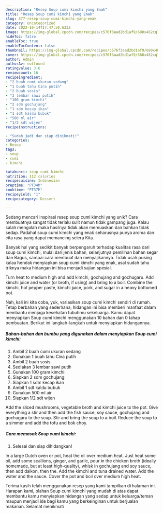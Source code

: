 ```yaml
---
description: "Resep Soup cumi kimchi yang Enak"
title: "Resep Soup cumi kimchi yang Enak"
slug: 877-resep-soup-cumi-kimchi-yang-enak
category: Uncategorized
date: 2022-10-14T17:47:50.633Z
image: https://img-global.cpcdn.com/recipes/c576f3aad2bd1af9/680x482cq70/soup-cumi-kimchi-foto-resep-utama.jpg
hideToc: false
enableToc: true
enableTocContent: false
thumbnail: https://img-global.cpcdn.com/recipes/c576f3aad2bd1af9/680x482cq70/soup-cumi-kimchi-foto-resep-utama.jpg
cover: https://img-global.cpcdn.com/recipes/c576f3aad2bd1af9/680x482cq70/soup-cumi-kimchi-foto-resep-utama.jpg
author: Admin
authorAv: notfound
ratingvalue: 3.6
reviewcount: 16
recipeingredient:
- "2 buah cumi ukuran sedang"
- "1 buah tahu Cina putih"
- "2 buah sosis"
- "3 lembar sawi putih"
- "100 gram kimchi"
- "2 sdm gochujang"
- "1 sdm kecap ikan"
- "1 sdt kaldu bubuk"
- "500 ml air"
- "1/2 sdt wijen"
recipeinstructions:

- "Sudah jadi dan siap dinikmati!"
categories:
- Resep
tags:
- soup
- cumi
- kimchi

katakunci: soup cumi kimchi 
nutrition: 112 calories
recipecuisine: Indonesian
preptime: "PT34M"
cooktime: "PT37M"
recipeyield: "1"
recipecategory: Dessert

---
```





Sedang mencari inspirasi resep soup cumi kimchi yang unik? Cara membuatnya sangat tidak terlalu sulit namun tidak gampang juga. Kalau salah mengolah maka hasilnya tidak akan memuaskan dan bahkan tidak sedap. Padahal soup cumi kimchi yang enak seharusnya punya aroma dan cita rasa yang dapat memancing selera Kita.





Banyak hal yang sedikit banyak berpengaruh terhadap kualitas rasa dari soup cumi kimchi, mulai dari jenis bahan, selanjutnya pemilihan bahan segar dan Bagus, sampai cara membuat dan menyajikannya. Tidak usah pusing kalau hendak menyiapkan soup cumi kimchi yang enak,      asal sudah tahu triknya maka hidangan ini bisa menjadi sajian spesial.














Turn heat to medium high and add kimchi, gochujang and gochugaru. Add kimchi juice and water (or broth, if using) and bring to a boil. Combine the kimchi, hot pepper paste, kimchi juice, pork, and sugar in a heavy bottomed pot.






Nah, kali ini kita coba, yuk, variasikan soup cumi kimchi sendiri di rumah. Tetap berbahan yang sederhana, hidangan ini bisa memberi manfaat dalam membantu menjaga kesehatan tubuhmu sekeluarga. Kamu dapat menyiapkan Soup cumi kimchi menggunakan 10 bahan dan 0 tahap pembuatan. Berikut ini langkah-langkah untuk menyiapkan hidangannya.

<!--inarticleads1-->

##### Bahan-bahan dan bumbu yang digunakan dalam menyiapkan Soup cumi kimchi:

1. Ambil 2 buah cumi ukuran sedang
1. Gunakan 1 buah tahu Cina putih
1. Ambil 2 buah sosis
1. Sediakan 3 lembar sawi putih
1. Gunakan 100 gram kimchi
1. Siapkan 2 sdm gochujang
1. Siapkan 1 sdm kecap ikan
1. Ambil 1 sdt kaldu bubuk
1. Gunakan 500 ml air
1. Siapkan 1/2 sdt wijen


Add the sliced mushrooms, vegetable broth and kimchi juice to the pot. Give everything a stir and then add the fish sauce, soy sauce, gochujang and gochugaru to the soup. Stir and bring the soup to a boil. Reduce the soup to a simmer and add the tofu and bok choy. 

<!--inarticleads2-->

##### Cara memasak Soup cumi kimchi:


1. Selesai dan siap dihidangkan!

In a large Dutch oven or pot, heat the oil over medium heat. Just heat some oil, add some scallions, ginger, and garlic, pour in the chicken broth (ideally homemade, but at least high-quality), whisk in gochujang and soy sauce, then add daikon, then the. Add the kimchi and tuna drained water. Add the water and the sauce. Cover the pot and boil over medium high heat. 

Terima kasih telah menggunakan resep yang kami tampilkan di halaman ini. Harapan kami, olahan Soup cumi kimchi yang mudah di atas dapat membantu kamu menyiapkan hidangan yang sedap untuk keluarga/teman maupun menjadi ide bagi kamu yang berkeinginan untuk berjualan makanan. Selamat menikmati
